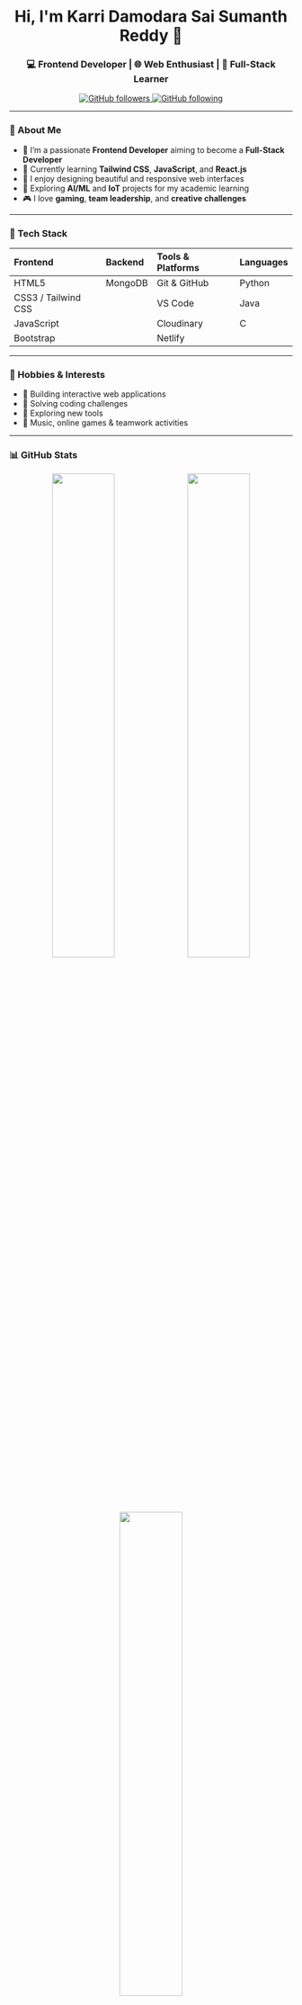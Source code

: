 <h1 align="center">Hi, I'm Karri Damodara Sai Sumanth Reddy 👋</h1>
<h3 align="center">💻 Frontend Developer | 🌐 Web Enthusiast | 🚀 Full-Stack Learner</h3>

<p align="center">
  <a href="https://github.com/sumanthreddy217?tab=followers">
    <img src="https://img.shields.io/github/followers/sumanthreddy217?label=Followers&logo=github&style=social" alt="GitHub followers" />
  </a>
  <a href="https://github.com/sumanthreddy217?tab=following">
    <img src="https://img.shields.io/github/following/sumanthreddy217?label=Following&logo=github&style=social" alt="GitHub following" />
  </a>
</p>

---

### 🚀 About Me  
- 🎯 I’m a passionate **Frontend Developer** aiming to become a **Full-Stack Developer**  
- 🌱 Currently learning **Tailwind CSS**, **JavaScript**, and **React.js**  
- 💬 I enjoy designing beautiful and responsive web interfaces  
- 🧠 Exploring **AI/ML** and **IoT** projects for my academic learning  
- 🎮 I love **gaming**, **team leadership**, and **creative challenges**

---

### 🧠 Tech Stack  

| **Frontend** | **Backend** | **Tools & Platforms** | **Languages** |
| :------------ | :------------ | :------------ | :------------ |
| HTML5 | MongoDB | Git & GitHub | Python |
| CSS3 / Tailwind CSS |  | VS Code | Java |
| JavaScript |  | Cloudinary | C |
| Bootstrap |  | Netlify |  |

---

### 🎯 Hobbies & Interests  
- 🧩 Building interactive web applications  
- 🧠 Solving coding challenges  
- 📖 Exploring new tools  
- 🎵 Music, online games & teamwork activities  

---

### 📊 GitHub Stats  
<p align="center">
  <img width="47%" src="https://github-readme-stats.vercel.app/api?username=sumanthreddy217&show_icons=true&theme=radical" />
  <img width="47%" src="https://github-readme-streak-stats.herokuapp.com/?user=sumanthreddy217&theme=radical" />
</p>

<p align="center">
  <img width="47%" src="https://github-readme-stats.vercel.app/api/top-langs/?username=sumanthreddy217&layout=compact&theme=radical" />
</p>

---

### 🤝 Connect with Me  

<p align="center">
  <a href="mailto:karri.sumanthreddy.21@gmail.com"><img src="https://img.shields.io/badge/Email-D14836?style=for-the-badge&logo=gmail&logoColor=white"></a>
  <a href="https://www.linkedin.com/in/k-sumanth-reddy"><img src="https://img.shields.io/badge/LinkedIn-0077B5?style=for-the-badge&logo=linkedin&logoColor=white"></a>
  <a href="https://github.com/sumanthreddy217"><img src="https://img.shields.io/badge/GitHub-000000?style=for-the-badge&logo=github&logoColor=white"></a>
  <a href="https://your-portfolio-link.com"><img src="https://img.shields.io/badge/Portfolio-24292F?style=for-the-badge&logo=firefox&logoColor=white"></a>
</p>

---

### ✨ “Building the web one pixel at a time.”  

